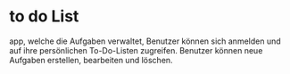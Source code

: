 # to do List 

app, welche die Aufgaben verwaltet, Benutzer können sich anmelden und auf ihre persönlichen To-Do-Listen zugreifen. 
Benutzer können neue Aufgaben erstellen, bearbeiten und löschen.
